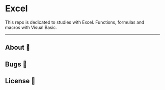 # Excel
This repo is dedicated to studies with Excel. Functions, formulas and macros with Visual Basic.

---

## About :book:

## Bugs :bug:

## License :closed_book:
